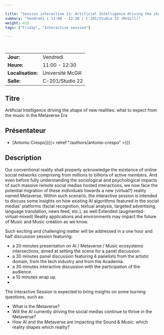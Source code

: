 ```yaml
---

title: "Session interactive 11: Artificial Intelligence driving the shape of new realities"
summary: "Vendredi | 11:00 - 12:30 | C-201/Studio 22 (McGill)"
weight: 415
tags: ["Friday", "Interactive session"]

---
```


<br>

| | |
| - | - |
| **Jour:** | Vendredi |
| **Heure:** | 11:00 - 12:30 |
| **Localisation:** | Université McGill |
| **Salle:** | C-201/Studio 22 |

## Titre

Artificial Intelligence driving the shape of new realities: what to expect from the music in the Metaverse Era

## Présentateur

- [Antonio Crespo]({{< relref "/authors/antonio-crespo" >}})

## Description

Our conventional reality shall properly acknowledge the existence of online social networks comprising from millions to billions of active members. And even before fully understanding the sociological and psychological impacts of such massive remote social medias hosted interactions, we now face the potential migration of these individuals towards a new (virtual?) reality named Metaverse. Within such scenario, the interactive session is intended to discuss some insights on how existing AI algorithms featured in the social medias’ platforms (facial recognition, textual analysis, targeted advertising, language translation, news feed, etc.), as well Extended (augmented-virtual-mixed) Reality applications and environments may impact the future of Music and Music creation as we know.  

Such exciting and challenging matter will be addressed in a one hour and half discussion session featuring:  

- a 20 minutes presentation on AI / Metaverse / Music ecosystems intersections, aimed at setting the scene for a panel discussion.  
- a 30 minutes panel discussion featuring 4 panelists from the artistic domain, from the tech industry and from the Academia.  
- a 30 minutes interactive discussion with the participation of the audience.  
- a 10 minutes wrap up.  
- 
The Interactive Session is expected to bring insights on some burning questions, such as:  

- What is the Metaverse?  
- Will the AI currently driving the social medias continue to thrive in the Metaverse?  
- How AI and the Metaverse are impacting the Sound & Music: which reality shapes which reality? 